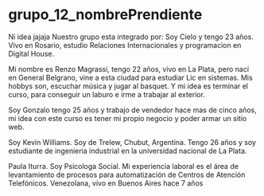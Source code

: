 # grupo_12_nombrePrendiente
Ni idea jajaja
Nuestro grupo esta integrado por: 
Soy Cielo y tengo 23 años. Vivo en Rosario, estudio Relaciones Internacionales y programacion en Digital House.  

Mi nombre es Renzo Magrassi, tengo 22 años, vivo en La Plata, pero nací en General Belgrano, vine a esta ciudad para estudiar Lic en sistemas. Mis hobbys son, escuchar música y jugar al basquet. Y mi idea es terminar el curso, para conseguir un laburo e irme a trabajar al exterior.

Soy Gonzalo tengo 25 años y trabajo de vendedor hace mas de cinco años, mi idea con este curso es tener mi propio negocio y poder armar un sitio web.

Soy Kevin Williams. Soy de Trelew, Chubut, Argentina. Tengo 26 años y soy estudiante de ingenieria industrial en la universidad nacional de La Plata.


Paula Iturra. Soy Psicologa Social. Mi experiencia laboral es el área de levantamiento de procesos para automatización de Centros de Atención Telefónicos. Venezolana, vivo en Buenos Aires hace 7 años

